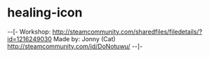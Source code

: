 # healing-icon
--[-
Workshop:  http://steamcommunity.com/sharedfiles/filedetails/?id=1216249030
Made by:  Jonny (Cat) http://steamcommunity.com/id/DoNotuwu/
--]-
